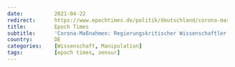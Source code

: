 ```yaml
---
date:          2021-04-22
redirect:      https://www.epochtimes.de/politik/deutschland/corona-massnahmen-regierungskritischer-wissenschaftler-bekommt-von-eigenem-arbeitgeber-maulkorb-verpasst-a3497837.html
title:         Epoch Times
subtitle:      'Corona-Maßnahmen: Regierungskritischer Wissenschaftler bekommt von eigenem Arbeitgeber Maulkorb verpasst'
country:       DE
categories:    [Wissenschaft, Manipulation]
tags:          [epoch times, zensur]
---
```

